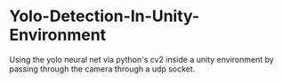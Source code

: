 # Yolo-Detection-In-Unity-Environment
Using the yolo neural net via python's cv2 inside a unity environment by passing through the camera through a udp socket.
